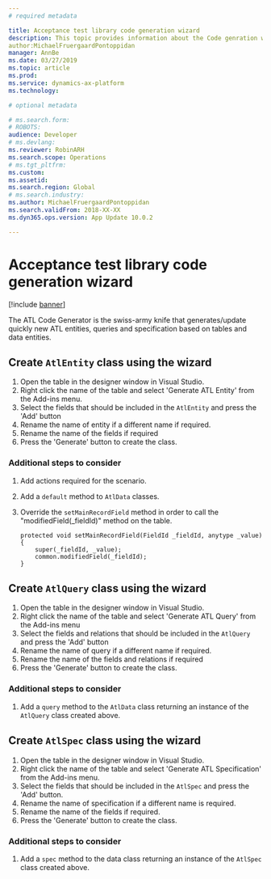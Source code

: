 ```yaml
---
# required metadata

title: Acceptance test library code generation wizard
description: This topic provides information about the Code genration wizard for the Acceptance test library.
author:MichaelFruergaardPontoppidan
manager: AnnBe
ms.date: 03/27/2019
ms.topic: article
ms.prod: 
ms.service: dynamics-ax-platform
ms.technology: 

# optional metadata

# ms.search.form: 
# ROBOTS: 
audience: Developer
# ms.devlang: 
ms.reviewer: RobinARH
ms.search.scope: Operations
# ms.tgt_pltfrm: 
ms.custom: 
ms.assetid: 
ms.search.region: Global
# ms.search.industry: 
ms.author: MichaelFruergaardPontoppidan
ms.search.validFrom: 2018-XX-XX
ms.dyn365.ops.version: App Update 10.0.2

---
```


# Acceptance test library code generation wizard

[!include [banner](../includes/banner.md)]

The ATL Code Generator is the swiss-army knife that generates/update quickly new ATL entities, queries and specification based on tables and data entities.

## Create `AtlEntity` class using the wizard

1. Open the table in the designer window in Visual Studio.
2. Right click the name of the table and select 'Generate ATL Entity' from the Add-ins menu.
3. Select the fields that should be included in the `AtlEntity` and press the 'Add' button
4. Rename the name of entity if a different name if required.
5. Rename the name of the fields if required
6. Press the 'Generate' button to create the class.
	
	
### Additional steps to consider

1. Add actions required for the scenario.
2. Add a `default` method to `AtlData` classes.
3. Override the `setMainRecordField` method in order to call the "modifiedField(_fieldId)" method on the table.

    ```
    protected void setMainRecordField(FieldId _fieldId, anytype _value)
    {
        super(_fieldId, _value);
        common.modifiedField(_fieldId);
    }
    ```

## Create `AtlQuery` class using the wizard

1. Open the table in the designer window in Visual Studio.
2. Right click the name of the table and select 'Generate ATL Query' from the Add-ins menu
3. Select the fields and relations that should be included in the `AtlQuery` and press the 'Add' button
4. Rename the name of query if a different name if required.
5. Rename the name of the fields and relations if required
6. Press the 'Generate' button to create the class.
	
	
### Additional steps to consider

1. Add a `query` method to the `AtlData` class returning an instance of the `AtlQuery` class created above.

## Create `AtlSpec` class using the wizard

1. Open the table in the designer window in Visual Studio.
2. Right click the name of the table and select 'Generate ATL Specification' from the Add-ins menu.
3. Select the fields that should be included in the `AtlSpec` and press the 'Add' button.
4. Rename the name of specification if a different name is required.
5. Rename the name of the fields if required.
6. Press the 'Generate' button to create the class.
	
	
### Additional steps to consider

1. Add a `spec` method to the data class returning an instance of the `AtlSpec` class created above.
